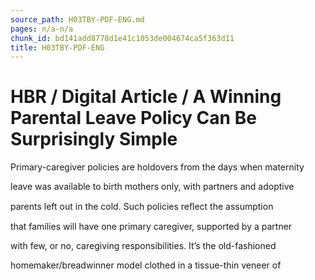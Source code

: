 ```yaml
---
source_path: H03TBY-PDF-ENG.md
pages: n/a-n/a
chunk_id: bd141add8778d1e41c1053de004674ca5f363d11
title: H03TBY-PDF-ENG
---
```

# HBR / Digital Article / A Winning Parental Leave Policy Can Be Surprisingly Simple

Primary-caregiver policies are holdovers from the days when maternity

leave was available to birth mothers only, with partners and adoptive

parents left out in the cold. Such policies reﬂect the assumption

that families will have one primary caregiver, supported by a partner

with few, or no, caregiving responsibilities. It’s the old-fashioned

homemaker/breadwinner model clothed in a tissue-thin veneer of
